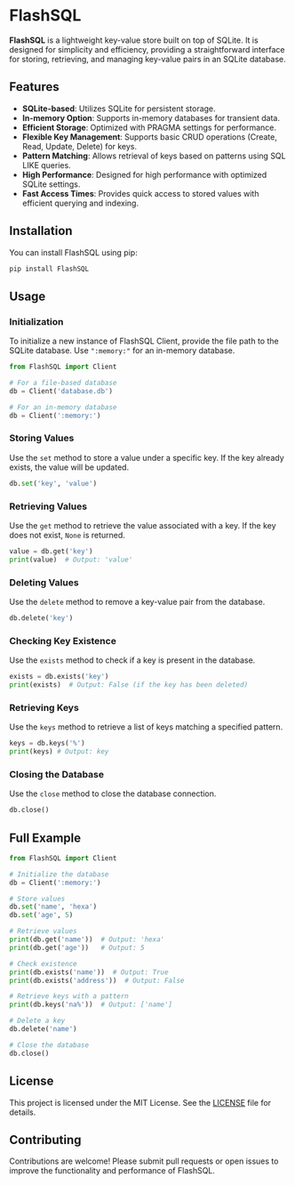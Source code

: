 # FlashSQL

**FlashSQL** is a lightweight key-value store built on top of SQLite. It is designed for simplicity and efficiency, providing a straightforward interface for storing, retrieving, and managing key-value pairs in an SQLite database.

## Features

- **SQLite-based**: Utilizes SQLite for persistent storage.
- **In-memory Option**: Supports in-memory databases for transient data.
- **Efficient Storage**: Optimized with PRAGMA settings for performance.
- **Flexible Key Management**: Supports basic CRUD operations (Create, Read, Update, Delete) for keys.
- **Pattern Matching**: Allows retrieval of keys based on patterns using SQL LIKE queries.
- **High Performance**: Designed for high performance with optimized SQLite settings.
- **Fast Access Times**: Provides quick access to stored values with efficient querying and indexing.

## Installation

You can install FlashSQL using pip:

```bash
pip install FlashSQL
```

## Usage

### Initialization

To initialize a new instance of FlashSQL Client, provide the file path to the SQLite database. Use `":memory:"` for an in-memory database.

```python
from FlashSQL import Client

# For a file-based database
db = Client('database.db')

# For an in-memory database
db = Client(':memory:')
```

### Storing Values

Use the `set` method to store a value under a specific key. If the key already exists, the value will be updated.

```python
db.set('key', 'value')
```

### Retrieving Values

Use the `get` method to retrieve the value associated with a key. If the key does not exist, `None` is returned.

```python
value = db.get('key')
print(value)  # Output: 'value'
```

### Deleting Values

Use the `delete` method to remove a key-value pair from the database.

```python
db.delete('key')
```

### Checking Key Existence

Use the `exists` method to check if a key is present in the database.

```python
exists = db.exists('key')
print(exists)  # Output: False (if the key has been deleted)
```

### Retrieving Keys

Use the `keys` method to retrieve a list of keys matching a specified pattern. 

```python
keys = db.keys('%')
print(keys) # Output: key
```

### Closing the Database

Use the `close` method to close the database connection.

```python
db.close()
```

## Full Example

```python
from FlashSQL import Client

# Initialize the database
db = Client(':memory:')

# Store values
db.set('name', 'hexa')
db.set('age', 5)

# Retrieve values
print(db.get('name'))  # Output: 'hexa'
print(db.get('age'))   # Output: 5

# Check existence
print(db.exists('name'))  # Output: True
print(db.exists('address'))  # Output: False

# Retrieve keys with a pattern
print(db.keys('na%'))  # Output: ['name']

# Delete a key
db.delete('name')

# Close the database
db.close()
```

## License

This project is licensed under the MIT License. See the [LICENSE](LICENSE) file for details.

## Contributing

Contributions are welcome! Please submit pull requests or open issues to improve the functionality and performance of FlashSQL.
